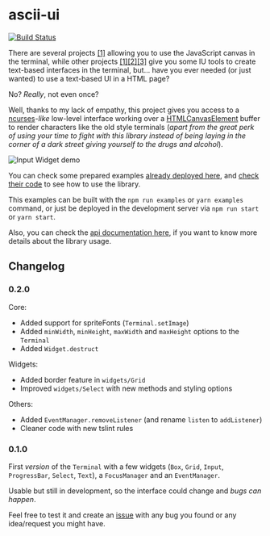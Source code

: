 # ascii-ui

[![Build Status](https://travis-ci.org/danikaze/ascii-ui.svg?branch=master)](https://travis-ci.org/danikaze/ascii-ui)

There are several projects [[1]](https://www.npmjs.com/package/term-canvas) allowing you to use the JavaScript canvas in the terminal, while other projects [[1]](https://github.com/chjj/blessed)[[2]](https://github.com/ghaiklor/terminal-canvas)[[3]](https://www.npmjs.com/package/terminal-kit) give you some IU tools to create text-based interfaces in the terminal, but... have you ever needed (or just wanted) to use a text-based UI in a HTML page?

No? _Really_, not even once?

Well, thanks to my lack of empathy, this project gives you access to a [ncurses](https://www.gnu.org/software/ncurses/ncurses.html)_-like_ low-level interface working over a [HTMLCanvasElement](https://developer.mozilla.org/en-US/docs/Web/API/HTMLCanvasElement) buffer to render characters like the old style terminals (_apart from the great perk of using your time to fight with this library instead of being laying in the corner of a dark street giving yourself to the drugs and alcohol_).

![Input Widget demo](assets/demo-input.gif)

You can check some prepared examples [already deployed here](https://ascii-ui.danikaze.com), and [check their code](./examples) to see how to use the library.

This examples can be built with the `npm run examples` or `yarn examples` command, or just be deployed in the development server via `npm run start` or `yarn start`.

Also, you can check the [api documentation here](./docs), if you want to know more details about the library usage.

## Changelog

### 0.2.0

Core:
- Added support for spriteFonts (`Terminal.setImage`)
- Added `minWidth`, `minHeight`, `maxWidth` and `maxHeight` options to the `Terminal`
- Added `Widget.destruct`

Widgets:
- Added border feature in `widgets/Grid`
- Improved `widgets/Select` with new methods and styling options

Others:
- Added `EventManager.removeListener` (and rename `listen` to `addListener`)
- Cleaner code with new tslint rules

### 0.1.0

First _version_ of the `Terminal` with a few widgets (`Box`, `Grid`, `Input`, `ProgressBar`, `Select`, `Text`), a `FocusManager` and an `EventManager`.

Usable but still in development, so the interface could change and _bugs can happen_.

Feel free to test it and create an [issue](https://github.com/danikaze/ascii-ui/issues) with any bug you found or any idea/request you might have.

